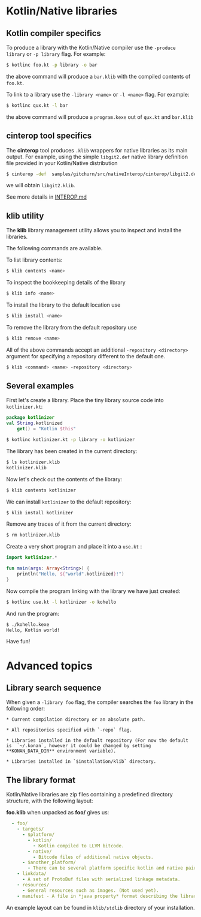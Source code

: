 # Kotlin/Native libraries

## Kotlin compiler specifics

To produce a library with the Kotlin/Native compiler use the `-produce library` or `-p library` flag. For example:

<div class="sample" markdown="1" theme="idea" mode="shell">

```bash
$ kotlinc foo.kt -p library -o bar
```

</div>

the above command will produce a `bar.klib` with the compiled contents of `foo.kt`.

To link to a library use the `-library <name>` or `-l <name>` flag. For example:

<div class="sample" markdown="1" theme="idea" mode="shell">

```bash
$ kotlinc qux.kt -l bar
```

</div>


the above command will produce a `program.kexe` out of `qux.kt` and `bar.klib`


## cinterop tool specifics

The **cinterop** tool produces `.klib` wrappers for native libraries as its main output. 
For example, using the simple `libgit2.def` native library definition file provided in your Kotlin/Native distribution

<div class="sample" markdown="1" theme="idea" mode="shell">

```bash
$ cinterop -def  samples/gitchurn/src/nativeInterop/cinterop/libgit2.def -compilerOpts -I/usr/local/include -o libgit2
```

</div>

we will obtain `libgit2.klib`.

See more details in [INTEROP.md](INTEROP.md)


## klib utility

The **klib** library management utility allows you to inspect and install the libraries.

The following commands are available.

To list library contents:

<div class="sample" markdown="1" theme="idea" mode="shell">

```bash
$ klib contents <name>
```

</div>

To inspect the bookkeeping details of the library 

<div class="sample" markdown="1" theme="idea" mode="shell">

```bash
$ klib info <name>
```

</div>

To install the library to the default location use

<div class="sample" markdown="1" theme="idea" mode="shell">

```bash
$ klib install <name>
```

</div>

To remove the library from the default repository use 

<div class="sample" markdown="1" theme="idea" mode="shell">

```bash
$ klib remove <name>
```

</div>

All of the above commands accept an additional `-repository <directory>` argument for specifying a repository different to the default one.

<div class="sample" markdown="1" theme="idea" mode="shell">

```bash
$ klib <command> <name> -repository <directory>
```

</div>


## Several examples

First let's create a library.
Place the tiny library source code into `kotlinizer.kt`:

<div class="sample" markdown="1" theme="idea" mode="shell">

```kotlin
package kotlinizer
val String.kotlinized
    get() = "Kotlin $this"
```

```bash
$ kotlinc kotlinizer.kt -p library -o kotlinizer
```

</div>

The library has been created in the current directory:

<div class="sample" markdown="1" theme="idea" mode="shell">

```bash
$ ls kotlinizer.klib
kotlinizer.klib
```

</div>

Now let's check out the contents of the library:

<div class="sample" markdown="1" theme="idea" mode="shell">

```bash
$ klib contents kotlinizer
```

</div>

We can install `kotlinizer` to the default repository:

<div class="sample" markdown="1" theme="idea" mode="shell">

```bash
$ klib install kotlinizer
```

</div>

Remove any traces of it from the current directory:

<div class="sample" markdown="1" theme="idea" mode="shell">

```bash
$ rm kotlinizer.klib
```

</div>

Create a very short program and place it into a `use.kt` :

<div class="sample" markdown="1" theme="idea" data-highlight-only>

```kotlin
import kotlinizer.*

fun main(args: Array<String>) {
    println("Hello, ${"world".kotlinized}!")
}
```

</div>

Now compile the program linking with the library we have just created:

<div class="sample" markdown="1" theme="idea" mode="shell">

```bash
$ kotlinc use.kt -l kotlinizer -o kohello
```

</div>

And run the program:

<div class="sample" markdown="1" theme="idea" mode="shell">

```bash
$ ./kohello.kexe
Hello, Kotlin world!
```

</div>

Have fun!

# Advanced topics

## Library search sequence

When given a `-library foo` flag, the compiler searches the `foo` library in the following order:

    * Current compilation directory or an absolute path.

    * All repositories specified with `-repo` flag.

    * Libraries installed in the default repository (For now the default is  `~/.konan`, however it could be changed by setting **KONAN_DATA_DIR** environment variable).

    * Libraries installed in `$installation/klib` directory.

## The library format

Kotlin/Native libraries are zip files containing a predefined 
directory structure, with the following layout:

**foo.klib** when unpacked as **foo/** gives us:

```yaml
  - foo/
    - targets/
      - $platform/
        - kotlin/
          - Kotlin compiled to LLVM bitcode.
        - native/
          - Bitcode files of additional native objects.
      - $another_platform/
        - There can be several platform specific kotlin and native pairs.
    - linkdata/
      - A set of ProtoBuf files with serialized linkage metadata.
    - resources/
      - General resources such as images. (Not used yet).
    - manifest - A file in *java property* format describing the library.
```

An example layout can be found in `klib/stdlib` directory of your installation.

